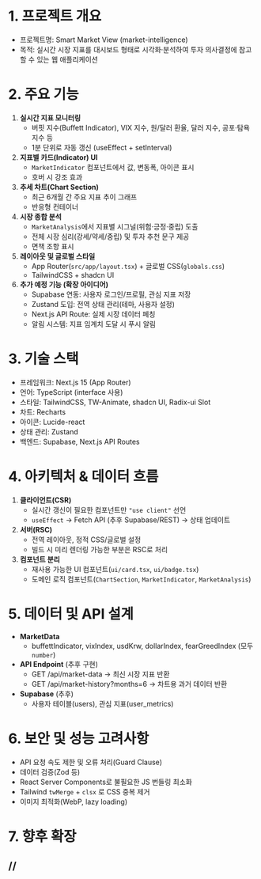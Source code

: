 # 1. 프로젝트 개요

- 프로젝트명: Smart Market View (market-intelligence)
- 목적: 실시간 시장 지표를 대시보드 형태로 시각화·분석하여 투자 의사결정에 참고할 수 있는 웹 애플리케이션

# 2. 주요 기능

1. **실시간 지표 모니터링**
   - 버핏 지수(Buffett Indicator), VIX 지수, 원/달러 환율, 달러 지수, 공포·탐욕 지수 등
   - 1분 단위로 자동 갱신 (useEffect + setInterval)
2. **지표별 카드(Indicator) UI**
   - `MarketIndicator` 컴포넌트에서 값, 변동폭, 아이콘 표시
   - 호버 시 강조 효과
3. **추세 차트(Chart Section)**
   - 최근 6개월 간 주요 지표 추이 그래프
   - 반응형 컨테이너
4. **시장 종합 분석**
   - `MarketAnalysis`에서 지표별 시그널(위험·긍정·중립) 도출
   - 전체 시장 심리(강세/약세/중립) 및 투자 추천 문구 제공
   - 면책 조항 표시
5. **레이아웃 및 글로벌 스타일**
   - App Router(`src/app/layout.tsx`) + 글로벌 CSS(`globals.css`)
   - TailwindCSS + shadcn UI
6. **추가 예정 기능 (확장 아이디어)**
   - Supabase 연동: 사용자 로그인/프로필, 관심 지표 저장
   - Zustand 도입: 전역 상태 관리(테마, 사용자 설정)
   - Next.js API Route: 실제 시장 데이터 페칭
   - 알림 시스템: 지표 임계치 도달 시 푸시 알림

# 3. 기술 스택

- 프레임워크: Next.js 15 (App Router)
- 언어: TypeScript (interface 사용)
- 스타일: TailwindCSS, TW-Animate, shadcn UI, Radix-ui Slot
- 차트: Recharts
- 아이콘: Lucide-react
- 상태 관리: Zustand
- 백엔드: Supabase, Next.js API Routes

# 4. 아키텍처 & 데이터 흐름

1. **클라이언트(CSR)**
   - 실시간 갱신이 필요한 컴포넌트만 `"use client"` 선언
   - `useEffect` → Fetch API (추후 Supabase/REST) → 상태 업데이트
2. **서버(RSC)**
   - 전역 레이아웃, 정적 CSS/글로벌 설정
   - 빌드 시 미리 렌더링 가능한 부분은 RSC로 처리
3. **컴포넌트 분리**
   - 재사용 가능한 UI 컴포넌트(`ui/card.tsx`, `ui/badge.tsx`)
   - 도메인 로직 컴포넌트(`ChartSection`, `MarketIndicator`, `MarketAnalysis`)

# 5. 데이터 및 API 설계

- **MarketData**
  - buffettIndicator, vixIndex, usdKrw, dollarIndex, fearGreedIndex (모두 `number`)
- **API Endpoint** (추후 구현)
  - GET /api/market-data → 최신 시장 지표 반환
  - GET /api/market-history?months=6 → 차트용 과거 데이터 반환
- **Supabase** (추후)
  - 사용자 테이블(users), 관심 지표(user_metrics)

# 6. 보안 및 성능 고려사항

- API 요청 속도 제한 및 오류 처리(Guard Clause)
- 데이터 검증(Zod 등)
- React Server Components로 불필요한 JS 번들링 최소화
- Tailwind `twMerge` + `clsx` 로 CSS 중복 제거
- 이미지 최적화(WebP, lazy loading)

# 7. 향후 확장

## //

